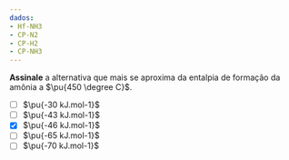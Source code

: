 ```yaml
---
dados:
- Hf-NH3
- CP-N2
- CP-H2
- CP-NH3
---
```

**Assinale** a alternativa que mais se aproxima da entalpia de formação da amônia a $\pu{450 \degree C}$.

- [ ] $\pu{-30 kJ.mol-1}$
- [ ] $\pu{-43 kJ.mol-1}$
- [x] $\pu{-46 kJ.mol-1}$
- [ ] $\pu{-65 kJ.mol-1}$
- [ ] $\pu{-70 kJ.mol-1}$
